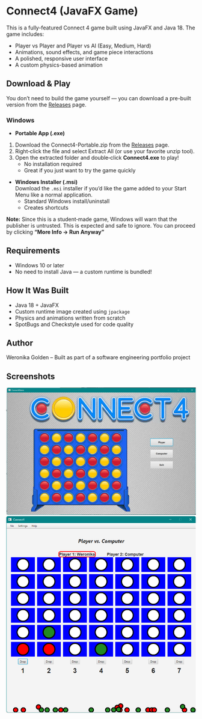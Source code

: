 # Connect4 (JavaFX Game)

This is a fully-featured Connect 4 game built using JavaFX and Java 18. The game includes:
- Player vs Player and Player vs AI (Easy, Medium, Hard)
- Animations, sound effects, and game piece interactions
- A polished, responsive user interface
- A custom physics-based animation

## Download & Play

You don’t need to build the game yourself — you can download a pre-built version from the [Releases](https://github.com/wgolden117/Connect4_Local_GamePlay/releases/tag/v1.0.0) page.

### Windows
- **Portable App (.exe)**  
1. Download the Connect4-Portable.zip from the [Releases](https://github.com/wgolden117/Connect4_Local_GamePlay/releases/tag/v1.0.0) page.
2. Right‑click the file and select Extract All (or use your favorite unzip tool).
3. Open the extracted folder and double‑click **Connect4.exe** to play!
    - No installation required
    - Great if you just want to try the game quickly

- **Windows Installer (.msi)**  
  Download the `.msi` installer if you’d like the game added to your Start Menu like a normal application.
    - Standard Windows install/uninstall
    - Creates shortcuts

**Note:** Since this is a student‑made game, Windows will warn that the publisher is untrusted. This is expected and safe to ignore. You can proceed by clicking **“More Info → Run Anyway”** 

## Requirements
- Windows 10 or later
- No need to install Java — a custom runtime is bundled!

## How It Was Built
- Java 18 + JavaFX
- Custom runtime image created using `jpackage`
- Physics and animations written from scratch
- SpotBugs and Checkstyle used for code quality

## Author
Weronika Golden – Built as part of a software engineering portfolio project

## Screenshots
![img.png](img.png)
![img_1.png](img_1.png)